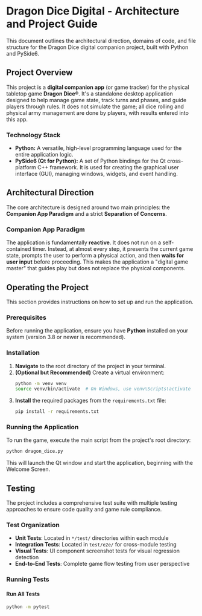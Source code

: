 # Dragon Dice Digital - Architecture and Project Guide

This document outlines the architectural direction, domains of code, and file structure for the Dragon Dice digital companion project, built with Python and PySide6.

## Project Overview

This project is a **digital companion app** (or game tracker) for the physical tabletop game **Dragon Dice®**. It's a standalone desktop application designed to help manage game state, track turns and phases, and guide players through rules. It does not simulate the game; all dice rolling and physical army management are done by players, with results entered into this app.

### Technology Stack

- **Python:** A versatile, high-level programming language used for the entire application logic.
- **PySide6 (Qt for Python):** A set of Python bindings for the Qt cross-platform C++ framework. It is used for creating the graphical user interface (GUI), managing windows, widgets, and event handling.

## Architectural Direction

The core architecture is designed around two main principles: the **Companion App Paradigm** and a strict **Separation of Concerns**.

### Companion App Paradigm

The application is fundamentally **reactive**. It does not run on a self-contained timer. Instead, at almost every step, it presents the current game state, prompts the user to perform a physical action, and then **waits for user input** before proceeding. This makes the application a "digital game master" that guides play but does not replace the physical components.

## Operating the Project

This section provides instructions on how to set up and run the application.

### Prerequisites

Before running the application, ensure you have **Python** installed on your system (version 3.8 or newer is recommended).

### Installation

1.  **Navigate** to the root directory of the project in your terminal.
2.  **(Optional but Recommended)** Create a virtual environment:
    ```bash
    python -m venv venv
    source venv/bin/activate  # On Windows, use venv\Scripts\activate
    ```
3.  **Install** the required packages from the `requirements.txt` file:
    ```bash
    pip install -r requirements.txt
    ```

### Running the Application

To run the game, execute the main script from the project's root directory:

```bash
python dragon_dice.py
```

This will launch the Qt window and start the application, beginning with the Welcome Screen.

## Testing

The project includes a comprehensive test suite with multiple testing approaches to ensure code quality and game rule compliance.

### Test Organization

- **Unit Tests**: Located in `*/test/` directories within each module
- **Integration Tests**: Located in `test/e2e/` for cross-module testing  
- **Visual Tests**: UI component screenshot tests for visual regression detection
- **End-to-End Tests**: Complete game flow testing from user perspective

### Running Tests

#### Run All Tests
```bash
python -m pytest
```
